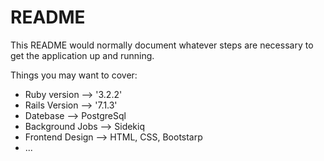 # README

This README would normally document whatever steps are necessary to get the
application up and running.

Things you may want to cover:

* Ruby version --> '3.2.2'
* Rails Version --> '7.1.3'
* Datebase --> PostgreSql
* Background Jobs --> Sidekiq
* Frontend Design --> HTML, CSS, Bootstarp
* ...
